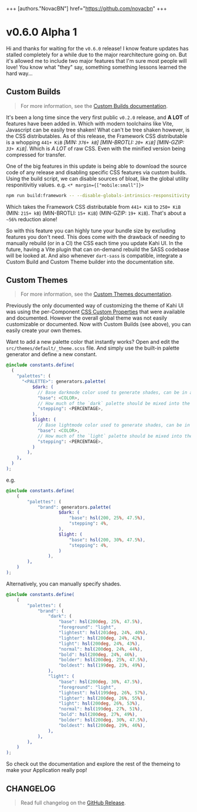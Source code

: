 +++
[authors."NovacBN"]
href="https://github.com/novacbn"
+++

# v0.6.0 Alpha 1

Hi and thanks for waiting for the `v0.6.0` release! I know feature updates has stalled completely for a while due to the major rearchitecture going on. But it's allowed me to include two major features that I'm sure most people will love! You know what "they" say, something something lessons learned the hard way...

## Custom Builds

> For more information, see the [Custom Builds documentation](/docs/framework/custom-builds.md).

It's been a long time since the very first public `v0.2.0` release, and **A LOT** of features have been added in. Which with modern toolchains like Vite, Javascript can be easily tree shaken! What can't be tree shaken however, is the CSS distributables. As of this release, the Framework CSS distributable is a whopping `441+ KiB` _[MIN: `376+ kB`]_ _[MIN-BROTLI: `20+ KiB`]_ _[MIN-GZIP: `33+ KiB`]_. Which is _A LOT_ of raw CSS. Even with the minified version being compressed for transfer.

One of the big features in this update is being able to download the source code of any release and disabling specific CSS features via custom builds. Using the build script, we can disable sources of bloat, like the global utility responitivitiy values. e.g. `<* margin={["mobile:small"]}>`

```bash
npm run build:framework -- --disable-globals-intrinsics-responsitivity
```

Which takes the Framework CSS distributable from `441+ KiB` to `250+ KiB` (MIN: `215+ kB`) (MIN-BROTLI: `15+ KiB`) (MIN-GZIP: `19+ KiB`). That's about a `~56%` reduction alone!

So with this feature you can highly tune your bundle size by excluding features you don't need. This does come with the drawback of needing to manually rebuild (or in a CI) the CSS each time you update Kahi UI. In the future, having a Vite plugin that can on-demand rebuild the SASS codebase will be looked at. And also whenever `dart-sass` is compatible, integrate a Custom Build and Custom Theme builder into the documentation site.

## Custom Themes

> For more information, see the [Custom Themes documentation](/docs/themeing/custom-themes.md).

Previously the only documented way of customizing the theme of Kahi UI was using the per-Component [CSS Custom Properties](https://developer.mozilla.org/en-US/docs/Web/CSS/--*) that were available and documented. However the overall global theme was not easily customizable or documented. Now with Custom Builds (see above), you can easily create your own themes.

Want to add a new palette color that instantly works? Open and edit the `src/themes/default/_theme.scss` file. And simply use the built-in palette generator and define a new constant.

<!-- prettier-ignore -->
```scss
@include constants.define(
  (
    "palettes": (
      "<PALETTE>": generators.palette(
          $dark: (
            // Base darkmode color used to generate shades, can be in any color
            "base": <COLOR>,
            // How much of the `dark` palette should be mixed into the base color per shade
            "stepping": <PERCENTAGE>,
          ),
          $light: (
            // Base lightmode color used to generate shades, can be in any color
            "base": <COLOR>,
            // How much of the `light` palette should be mixed into the base color per shade
            "stepping": <PERCENTAGE>,
          )
        ),
    ),
  )
);
```

e.g.

```scss
@include constants.define(
    (
        "palettes": (
            "brand": generators.palette(
                    $dark: (
                        "base": hsl(200, 25%, 47.5%),
                        "stepping": 4%,
                    ),
                    $light: (
                        "base": hsl(200, 30%, 47.5%),
                        "stepping": 4%,
                    )
                ),
        ),
    )
);
```

Alternatively, you can manually specify shades.

```scss
@include constants.define(
    (
        "palettes": (
            "brand": (
                "dark": (
                    "base": hsl(200deg, 25%, 47.5%),
                    "foreground": "light",
                    "lightest": hsl(201deg, 24%, 40%),
                    "lighter": hsl(200deg, 24%, 42%),
                    "light": hsl(200deg, 24%, 43%),
                    "normal": hsl(200deg, 24%, 44%),
                    "bold": hsl(200deg, 24%, 46%),
                    "bolder": hsl(200deg, 25%, 47.5%),
                    "boldest": hsl(199deg, 23%, 49%),
                ),
                "light": (
                    "base": hsl(200deg, 30%, 47.5%),
                    "foreground": "light",
                    "lightest": hsl(199deg, 26%, 57%),
                    "lighter": hsl(200deg, 26%, 55%),
                    "light": hsl(200deg, 26%, 53%),
                    "normal": hsl(199deg, 27%, 51%),
                    "bold": hsl(200deg, 27%, 49%),
                    "bolder": hsl(200deg, 30%, 47.5%),
                    "boldest": hsl(200deg, 29%, 46%),
                ),
            ),
        ),
    )
);
```

So check out the documentation and explore the rest of the themeing to make your Application really pop!

## CHANGELOG

> Read full changelog on the [GitHub Release](https://github.com/novacbn/kahi-ui/releases/tag/v0.6.0).

